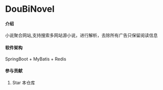 # DouBiNovel

#### 介绍
小说聚合网站,支持搜索多网站源小说，进行解析，去除所有广告只保留阅读信息

#### 软件架构
SpringBoot + MyBatis + Redis

#### 参与贡献

1.  Star 本仓库
